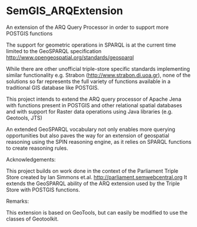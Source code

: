 # SemGIS_ARQExtension
An extension of the ARQ Query Processor in order to support more POSTGIS functions

The support for geometric operations in SPARQL is at the current time limited to the GeoSPARQL specification http://www.opengeospatial.org/standards/geosparql

While there are other unofficial triple-store specific standards implementing similar functionality e.g. Strabon (http://www.strabon.di.uoa.gr), none of the solutions so far represents the full variety of functions available in a traditional GIS database like POSTGIS.

This project intends to extend the ARQ query processor of Apache Jena with functions present in POSTGIS and other relational spatial databases and with support for Raster data operations using Java libraries (e.g. Geotools, JTS)

An extended GeoSPARQL vocabulary not only enables more querying opportunities but also paves the way for an extension of geospatial reasoning using the SPIN reasoning engine, as it relies on SPARQL functions to create reasoning rules.

Acknowledgements:

This project builds on work done in the context of the Parliament Triple Store created by Ian Simmons et.al. http://parliament.semwebcentral.org
It extends the GeoSPARQL ability of the ARQ extension used by the Triple Store with POSTGIS functions.

Remarks:

This extension is based on GeoTools, but can easily be modified to use the classes of Geotoolkit.


